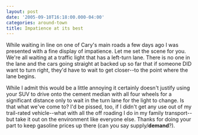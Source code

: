 ```yaml
---
layout: post
date: '2005-09-10T16:18:00.000-04:00'
categories: around-town
title: Impatience at its best
---
```


While waiting in line on one of Cary's main roads a few days ago I was presented with a fine display of impatience. Let me set the scene for you. We're all waiting at a traffic light that has a left-turn lane. There is no one in the lane and the cars going straight at backed up so far that if someone DID want to turn right, they'd have to wait to get closer--to the point where the lane begins.

While I admit this would be a little annoying it certainly doesn't justify using your SUV to drive onto the cement median with all four wheels for a significant distance only to wait in the turn lane for the light to change. Is that what we've come to? I'd be pissed, too, if I didn't get any use out of my trail-rated vehicle--what with all the off roading I do in my family transport--but take it out on the environment like everyone else. Thanks for doing your part to keep gasoline prices up there (can you say supply/**demand**?).